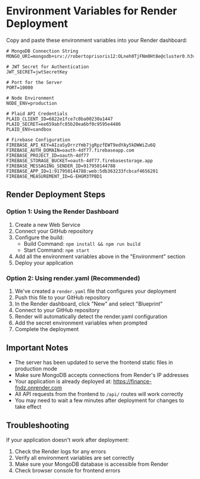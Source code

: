 # Environment Variables for Render Deployment

Copy and paste these environment variables into your Render dashboard:

```
# MongoDB Connection String
MONGO_URI=mongodb+srv://robertoprisoris12:OLneh0TjFNm0Ht8e@cluster0.h3vbul4.mongodb.net/finance

# JWT Secret for Authentication
JWT_SECRET=jwtSecretKey

# Port for the Server
PORT=10000

# Node Environment
NODE_ENV=production

# Plaid API Credentials
PLAID_CLIENT_ID=6822e1fce7c0ba00230a1447
PLAID_SECRET=ee659abfc85b20ea6bf0c9595e4486
PLAID_ENV=sandbox

# Firebase Configuration
FIREBASE_API_KEY=AIzaSyDrrzYmb7jgRpzfEWT9edYAy5kDWWiZu6Q
FIREBASE_AUTH_DOMAIN=oauth-4df77.firebaseapp.com
FIREBASE_PROJECT_ID=oauth-4df77
FIREBASE_STORAGE_BUCKET=oauth-4df77.firebasestorage.app
FIREBASE_MESSAGING_SENDER_ID=917950144788
FIREBASE_APP_ID=1:917950144788:web:5db363233fcbcaf4656201
FIREBASE_MEASUREMENT_ID=G-EHGM3TPBD1
```

## Render Deployment Steps

### Option 1: Using the Render Dashboard

1. Create a new Web Service
2. Connect your GitHub repository
3. Configure the build:
   - Build Command: `npm install && npm run build`
   - Start Command: `npm start`
4. Add all the environment variables above in the "Environment" section
5. Deploy your application

### Option 2: Using render.yaml (Recommended)

1. We've created a `render.yaml` file that configures your deployment
2. Push this file to your GitHub repository
3. In the Render dashboard, click "New" and select "Blueprint"
4. Connect to your GitHub repository
5. Render will automatically detect the render.yaml configuration
6. Add the secret environment variables when prompted
7. Complete the deployment

## Important Notes

- The server has been updated to serve the frontend static files in production mode
- Make sure MongoDB accepts connections from Render's IP addresses
- Your application is already deployed at: https://finance-fndz.onrender.com
- All API requests from the frontend to `/api/` routes will work correctly
- You may need to wait a few minutes after deployment for changes to take effect

## Troubleshooting

If your application doesn't work after deployment:
1. Check the Render logs for any errors
2. Verify all environment variables are set correctly
3. Make sure your MongoDB database is accessible from Render
4. Check browser console for frontend errors 
